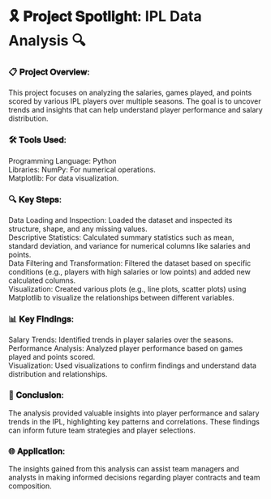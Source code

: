 # 🎗️ 𝐏𝐫𝐨𝐣𝐞𝐜𝐭 𝐒𝐩𝐨𝐭𝐥𝐢𝐠𝐡𝐭: IPL Data Analysis 🔍

### 📋 𝐏𝐫𝐨𝐣𝐞𝐜𝐭 𝐎𝐯𝐞𝐫𝐯𝐢𝐞𝐰: 

This project focuses on analyzing the salaries, games played, and points scored by various IPL players over multiple seasons. The goal is to uncover trends and insights that can help understand player performance and salary distribution.

### 🛠️ 𝐓𝐨𝐨𝐥𝐬 𝐔𝐬𝐞𝐝:

Programming Language: Python <br>
Libraries:
NumPy: For numerical operations.<br>
Matplotlib: For data visualization.<br>

### 🔍 𝐊𝐞𝐲 𝐒𝐭𝐞𝐩𝐬:

Data Loading and Inspection: Loaded the dataset and inspected its structure, shape, and any missing values.<br>
Descriptive Statistics: Calculated summary statistics such as mean, standard deviation, and variance for numerical columns like salaries and points.<br>
Data Filtering and Transformation: Filtered the dataset based on specific conditions (e.g., players with high salaries or low points) and added new calculated columns.<br>
Visualization: Created various plots (e.g., line plots, scatter plots) using Matplotlib to visualize the relationships between different variables.<br>

### 📊 𝐊𝐞𝐲 𝐅𝐢𝐧𝐝𝐢𝐧𝐠𝐬:

Salary Trends: Identified trends in player salaries over the seasons.<br>
Performance Analysis: Analyzed player performance based on games played and points scored.<br>
Visualization: Used visualizations to confirm findings and understand data distribution and relationships.<br>

### 🏁 𝐂𝐨𝐧𝐜𝐥𝐮𝐬𝐢𝐨𝐧: 

The analysis provided valuable insights into player performance and salary trends in the IPL, highlighting key patterns and correlations. These findings can inform future team strategies and player selections.

### 🌐 𝐀𝐩𝐩𝐥𝐢𝐜𝐚𝐭𝐢𝐨𝐧:

The insights gained from this analysis can assist team managers and analysts in making informed decisions regarding player contracts and team composition.
